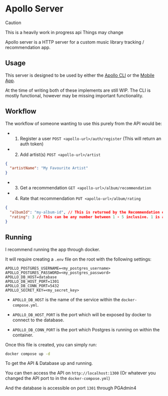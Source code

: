 # Apollo Server

> [!CAUTION]
> This is a heavily work in progress api
> Things may change

Apollo server is a HTTP server for a custom music library tracking / recommendation app.

## Usage

This server is designed to be used by either the [Apollo CLI](https://github.com/Wraith29/apollo-cli)
or the [Mobile App](https://github.com/Wraith29/apollo-mobile).

At the time of writing both of these implements are still WIP. The CLI is mostly functional, however may be missing important functionality.

## Workflow

The workflow of someone wanting to use this purely from the API would be:

 - 1) Register a user `POST <apollo-url>/auth/register` (This will return an auth token)
 - 2) Add artist(s) `POST <apollo-url>/artist`

```json
{
  "artistName": "My Favourite Artist"
}
```

 - 3) Get a recommendation `GET <apollo-url>/album/recommendation`
 - 4) Rate that recommendation `PUT <apollo-url>/album/rating`

```json
{
  "albumId": "my-album-id", // This is returned by the Recommendation endpoint. You will need to remember this / store it somewhere
  "rating": 3 // This can be any number between 1 - 5 inclusive. 1 is a negative rating, 3 is neutral, and 5 is positive, with stages between them.
}
```

## Running

I recommend running the app through docker.

It will require creating a `.env` file on the root with the following settings:

```
APOLLO_POSTGRES_USERNAME=<my_postgres_username>
APOLLO_POSTGRES_PASSWORD=<my_postgres_password>
APOLLO_DB_HOST=database
APOLLO_DB_HOST_PORT=1301
APOLLO_DB_CONN_PORT=5432
APOLLO_SECRET_KEY=<my_secret_key>
```

- `APOLLO_DB_HOST` is the name of the service within the `docker-compose.yml`.

- `APOLLO_DB_HOST_PORT` is the port which will be exposed by docker to connect to the database.

- `APOLLO_DB_CONN_PORT` is the port which Postgres is running on within the container.

Once this file is created, you can simply run:

```sh
docker compose up -d
```

To get the API & Database up and running.

You can then access the API on `http://localhost:1300` (Or whatever you changed the API port to in the `docker-compose.yml`)

And the database is accessible on port `1301` through PGAdmin4
